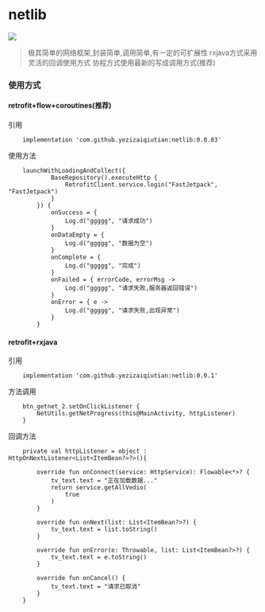 # netlib

[![](https://jitpack.io/v/yezizaiqiutian/netlib.svg)](https://jitpack.io/#yezizaiqiutian/netlib)

> 极其简单的网络框架,封装简单,调用简单,有一定的可扩展性
> rxjava方式采用灵活的回调使用方式
> 协程方式使用最新的写成调用方式(推荐)



### 使用方式

#### retrofit+flow+coroutines(推荐)

引用
```
    implementation 'com.github.yezizaiqiutian:netlib:0.0.03'

```

使用方法
```
    launchWithLoadingAndCollect({
            BaseRepository().executeHttp {
                RetrofitClient.service.login("FastJetpack", "FastJetpack")
            }
        }) {
            onSuccess = {
                Log.d("ggggg", "请求成功")
            }
            onDataEmpty = {
                Log.d("ggggg", "数据为空")
            }
            onComplete = {
                Log.d("ggggg", "完成")
            }
            onFailed = { errorCode, errorMsg ->
                Log.d("ggggg", "请求失败,服务器返回错误")
            }
            onError = { e ->
                Log.d("ggggg", "请求失败,出现异常")
            }
        }
```

#### retrofit+rxjava

引用
```
    implementation 'com.github.yezizaiqiutian:netlib:0.0.1'
```

方法调用
```
    btn_getnet_2.setOnClickListener {
        NetUtils.getNetProgress(this@MainActivity, httpListener)
    }
```

回调方法
```
    private val httpListener = object : HttpOnNextListener<List<ItemBean?>?>(){
    
        override fun onConnect(service: HttpService): Flowable<*>? {
            tv_text.text = "正在加载数据..."
            return service.getAllVedio(
                true
            )
        }

        override fun onNext(list: List<ItemBean?>?) {
            tv_text.text = list.toString()
        }

        override fun onError(e: Throwable, list: List<ItemBean?>?) {
            tv_text.text = e.toString()
        }

        override fun onCancel() {
            tv_text.text = "请求已取消"
        }
    }
```
